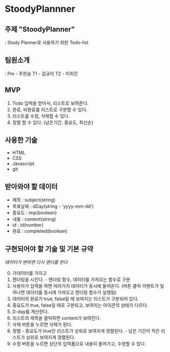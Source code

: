 # StoodyPlannner

## 주제 "StoodyPlanner"

: Study Planner로 사용하기 위한 Todo-list

## 팀원소개

: Pm - 주한슬
  T1 - 김규리
  T2 - 이희진

## MVP
  
  1. Todo 입력을 받아서, 리스트로 보여준다.
  2. 완료, 비완료를 리스트로 구분할 수 있다. 
  3. 리스트를 수정, 삭제할 수 있다. 
  4. 정렬 할 수 있다. (남은기간, 중요도, 최신순)

## 사용한 기술
  
  - HTML
  - CSS
  - Javascript
  - git

## 받아와야 할 데이터

  - 제목 : subject(string)
  - 목표날짜 : dDay(string - 'yyyy-mm-dd')
  - 중요도 : imp(boolean)
  - 내용 : content(string)
  - id : id(number)
  - 완료 : completed(boolean)


## 구현되어야 할 기술 및 기본 규약

*데이터가 변하면 다시 렌더를 한다*

  0. 가데이터를 가지고
  1. 렌더링을 시킨다.
    - 렌더링 함수, 데이터를 가져오는 함수로 구분
  2. 사용자가 입력을 하면 여러가지 데이터가 동시에 들어온다. (버튼 클릭 이벤트가 일어나면 데이터를 동시에 가져오고 렌더링 함수가 실행됨)
  3. 데이터의 완료가 true, false일 때 보여지는 리스트가 구분되어 있다. 
  4. 중요도가 true, false일 때로 구분되고, 보여지는 아이콘의 상태가 다르다.
  5. D-day를 계산한다. 
  6. 리스트의 제목을 클릭하면 content가 보여진다.
  7. 삭제 버튼을 누르면 삭제가 된다. 
  8. 정렬
    - 중요도가 true인 리스트가 상위로 보여지게 정렬된다.
    - 남은 기간이 적은 리스트가 상위로 보여지게 정렬된다.
  9. 수정 버튼을 누르면 상단의 입력폼으로 내용이 들어가고, 수정할 수 있다.
